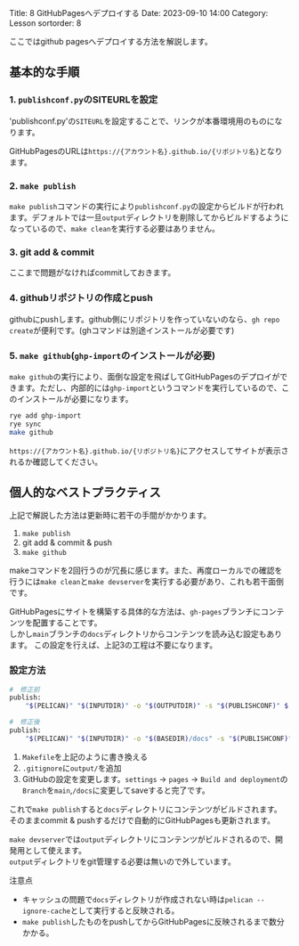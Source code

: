 Title: 8 GitHubPagesへデプロイする
Date: 2023-09-10 14:00
Category: Lesson
sortorder: 8

ここではgithub pagesへデプロイする方法を解説します。

## 基本的な手順

### 1. `publishconf.py`のSITEURLを設定

'publishconf.py'の`SITEURL`を設定することで、リンクが本番環境用のものになります。

GitHubPagesのURLは`https://{アカウント名}.github.io/{リポジトリ名}`となります。

### 2. `make publish`

`make publish`コマンドの実行により`publishconf.py`の設定からビルドが行われます。デフォルトでは一旦`output`ディレクトリを削除してからビルドするようになっているので、`make clean`を実行する必要はありません。

### 3. git add & commit

ここまで問題がなければcommitしておきます。

### 4. githubリポジトリの作成とpush

githubにpushします。github側にリポジトリを作っていないのなら、`gh repo create`が便利です。(ghコマンドは別途インストールが必要です)

### 5. `make github`(`ghp-import`のインストールが必要)

`make github`の実行により、面倒な設定を飛ばしてGitHubPagesのデプロイができます。ただし、内部的には`ghp-import`というコマンドを実行しているので、このインストールが必要になります。

```bash
rye add ghp-import
rye sync
make github
```

`https://{アカウント名}.github.io/{リポジトリ名}`にアクセスしてサイトが表示されるか確認してください。

## 個人的なベストプラクティス

上記で解説した方法は更新時に若干の手間がかかります。

1. `make publish`
2. git add & commit & push
3. `make github`

makeコマンドを2回行うのが冗長に感じます。また、再度ローカルでの確認を行うには`make clean`と`make devserver`を実行する必要があり、これも若干面倒です。

GitHubPagesにサイトを構築する具体的な方法は、`gh-pages`ブランチにコンテンツを配置することです。  
しかし`main`ブランチの`docs`ディレクトリからコンテンツを読み込む設定もあります。
この設定を行えば、上記3の工程は不要になります。

### 設定方法

```bash
#　修正前
publish:
	"$(PELICAN)" "$(INPUTDIR)" -o "$(OUTPUTDIR)" -s "$(PUBLISHCONF)" $(PELICANOPTS)
```

```bash
#　修正後
publish:
	"$(PELICAN)" "$(INPUTDIR)" -o "$(BASEDIR)/docs" -s "$(PUBLISHCONF)" $(PELICANOPTS)
```

1. `Makefile`を上記のように書き換える
1. `.gitignore`に`output/`を追加
1. GitHubの設定を変更します。`settings` -> `pages` -> `Build and deployment`の`Branch`を`main`,`/docs`に変更してsaveすると完了です。

これで`make publish`すると`docs`ディレクトリにコンテンツがビルドされます。
そのままcommit & pushするだけで自動的にGitHubPagesも更新されます。

`make devserver`では`output`ディレクトリにコンテンツがビルドされるので、開発用として使えます。  
`output`ディレクトリをgit管理する必要は無いので外しています。

注意点

- キャッシュの問題で`docs`ディレクトリが作成されない時は`pelican --ignore-cache`として実行すると反映される。
- `make publish`したものをpushしてからGitHubPagesに反映されるまで数分かかる。

